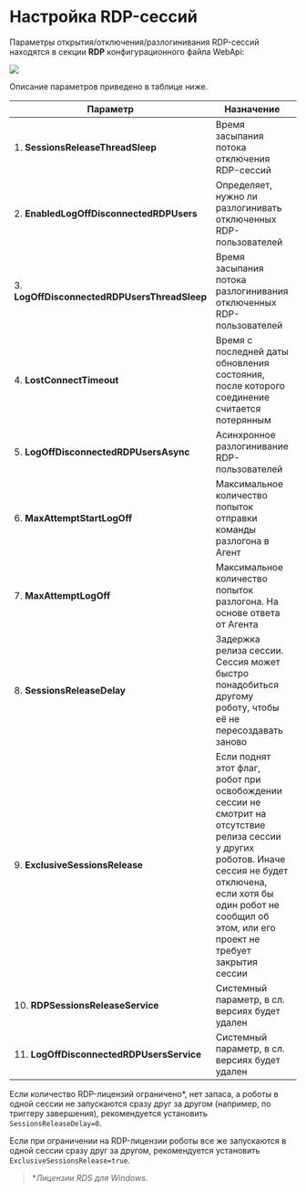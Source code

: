 # Настройка RDP-сессий

Параметры открытия/отключения/разлогинивания RDP-сессий находятся в секции **RDP** конфигурационного файла WebApi:

![](<../../../.gitbook/assets/parameters-rdp-sessions-in-config.png>)

Описание параметров приведено в таблице ниже.

| Параметр                              | Назначение	                  | Примечание    |
| ------------------------------------- | ----------------------------- | ------------- |
| 1.	**SessionsReleaseThreadSleep**    |	Время засыпания потока отключения RDP-сессий	| В миллисекундах |
|	2. **EnabledLogOffDisconnectedRDPUsers** | Определяет, нужно ли разлогинивать отключенных RDP-пользователей	| true/false |
|	3. **LogOffDisconnectedRDPUsersThreadSleep**	| Время засыпания потока разлогинивания отключенных RDP-пользователей | В миллисекундах |
|	4. **LostConnectTimeout**	            | Время с последней даты обновления состояния, после которого соединение считается потерянным |	В секундах |
|	5. **LogOffDisconnectedRDPUsersAsync**	| Асинхронное разлогинивание RDP-пользователей | true/false |
|	6. **MaxAttemptStartLogOff**	          | Максимальное количество попыток отправки команды разлогона в Агент | Если попытки исчерпаны, Оркестратор не будет пытаться сделать разлогон. RDP-сессия останется отключенной
|	7. **MaxAttemptLogOff**               | Максимальное количество попыток разлогона. На основе ответа от Агента	| См. выше
|	8. **SessionsReleaseDelay**	          | Задержка релиза сессии. Сессия может быстро понадобиться другому роботу, чтобы её не пересоздавать заново | Время задержки - в мсек. Учитывается, только если ExclusiveSessionsRelease = false |
|	9. **ExclusiveSessionsRelease**	      | Если поднят этот флаг, робот при освобождении сессии не смотрит на отсутствие релиза сессии у других роботов. Иначе сессия не будет отключена, если хотя бы один робот не сообщил об этом, или его проект не требует закрытия сессии	| Настройка должна использоваться, только когда один робот закрывает сессию, чтобы не нарушать работу остальных роботов в этой сессии |
| 10.	**RDPSessionsReleaseService**    |	Системный параметр, в сл. версиях будет удален	| - |
| 11.	**LogOffDisconnectedRDPUsersService** |	Системный параметр, в сл. версиях будет удален | -|



Если количество RDP-лицензий ограничено*, нет запаса, а роботы в одной сессии не запускаются сразу друг за другом (например, по триггеру завершения), рекомендуется установить `SessionsReleaseDelay=0`.

Если при ограничении на RDP-лицензии роботы все же запускаются в одной сессии сразу друг за другом, рекомендуется установить `ExclusiveSessionsRelease=true`.

> \**Лицензии RDS для Windows*.

